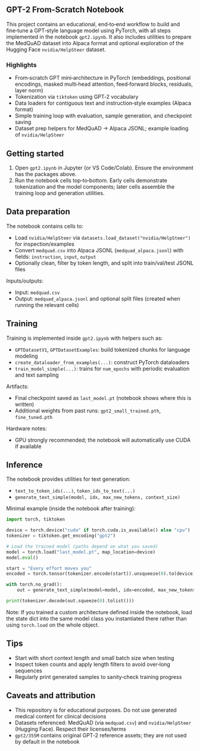 ## GPT-2 From‑Scratch Notebook

This project contains an educational, end‑to‑end workflow to build and fine‑tune a GPT‑style language model using PyTorch, with all steps implemented in the notebook `gpt2.ipynb`. It also includes utilities to prepare the MedQuAD dataset into Alpaca format and optional exploration of the Hugging Face `nvidia/HelpSteer` dataset.

### Highlights
- From‑scratch GPT mini‑architecture in PyTorch (embeddings, positional encodings, masked multi‑head attention, feed‑forward blocks, residuals, layer norm)
- Tokenization via `tiktoken` using GPT‑2 vocabulary
- Data loaders for contiguous text and instruction‑style examples (Alpaca format)
- Simple training loop with evaluation, sample generation, and checkpoint saving
- Dataset prep helpers for MedQuAD → Alpaca JSONL; example loading of `nvidia/HelpSteer`

## Getting started
1) Open `gpt2.ipynb` in Jupyter (or VS Code/Colab). Ensure the environment has the packages above.
2) Run the notebook cells top‑to‑bottom. Early cells demonstrate tokenization and the model components; later cells assemble the training loop and generation utilities.

## Data preparation
The notebook contains cells to:
- Load `nvidia/HelpSteer` via `datasets.load_dataset("nvidia/HelpSteer")` for inspection/examples
- Convert `medquad.csv` into Alpaca JSONL (`medquad_alpaca.jsonl`) with fields: `instruction`, `input`, `output`
- Optionally clean, filter by token length, and split into train/val/test JSONL files

Inputs/outputs:
- Input: `medquad.csv`
- Output: `medquad_alpaca.jsonl` and optional split files (created when running the relevant cells)

## Training
Training is implemented inside `gpt2.ipynb` with helpers such as:
- `GPTDatasetV1`, `GPTDatasetExamples`: build tokenized chunks for language modeling
- `create_dataloader_from_examples(...)`: construct PyTorch dataloaders
- `train_model_simple(...)`: trains for `num_epochs` with periodic evaluation and text sampling

Artifacts:
- Final checkpoint saved as `last_model.pt` (notebook shows where this is written)
- Additional weights from past runs: `gpt2_small_trained.pth`, `fine_tuned.pth`

Hardware notes:
- GPU strongly recommended; the notebook will automatically use CUDA if available

## Inference
The notebook provides utilities for text generation:
- `text_to_token_ids(...)`, `token_ids_to_text(...)`
- `generate_text_simple(model, idx, max_new_tokens, context_size)`

Minimal example (inside the notebook after training):
```python
import torch, tiktoken

device = torch.device("cuda" if torch.cuda.is_available() else "cpu")
tokenizer = tiktoken.get_encoding("gpt2")

# Load the trained model (paths depend on what you saved)
model = torch.load("last_model.pt", map_location=device)
model.eval()

start = "Every effort moves you"
encoded = torch.tensor(tokenizer.encode(start)).unsqueeze(0).to(device)

with torch.no_grad():
    out = generate_text_simple(model=model, idx=encoded, max_new_tokens=50, context_size=1024)

print(tokenizer.decode(out.squeeze(0).tolist()))
```

Note: If you trained a custom architecture defined inside the notebook, load the state dict into the same model class you instantiated there rather than using `torch.load` on the whole object.

## Tips
- Start with short context length and small batch size when testing
- Inspect token counts and apply length filters to avoid over‑long sequences
- Regularly print generated samples to sanity‑check training progress

## Caveats and attribution
- This repository is for educational purposes. Do not use generated medical content for clinical decisions
- Datasets referenced: MedQuAD (via `medquad.csv`) and `nvidia/HelpSteer` (Hugging Face). Respect their licenses/terms
- `gpt2/355M` contains original GPT‑2 reference assets; they are not used by default in the notebook



